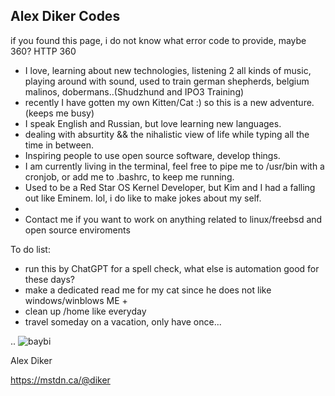 ## Alex Diker Codes 

if you found this page, i do not know what error code to provide, maybe 360? HTTP 360 

- I love, learning about new technologies, listening 2 all kinds of music, playing around with sound, used to train german shepherds, belgium malinos, dobermans..(Shudzhund and IPO3 Training)
- recently I have gotten my own Kitten/Cat :) so this is a new adventure. (keeps me busy)
- I speak English and Russian, but love learning new languages. 
- dealing with absurtity && the nihalistic view of life while typing all the time in between.
- Inspiring people to use open source software, develop things.
- I am currently living in the terminal, feel free to pipe me to /usr/bin with a cronjob, or add me to .bashrc, to keep me running. 
- Used to be a Red Star OS Kernel Developer, but Kim and I had a falling out like Eminem. lol, i do like to make jokes about my self.
- 
- Contact me if you want to work on anything related to linux/freebsd and open source enviroments 

To do list: 

- run this by ChatGPT for a spell check, what else is automation good for these days?
- make a dedicated read me for my cat since he does not like windows/winblows ME +
- clean up /home like everyday
- travel someday on a vacation, only have once...

..
![baybi](https://github.com/alexdcodes/alexdcodes/assets/23444429/9c65dd66-72c7-4bc0-a7f9-19a5aa27370c)

Alex Diker

https://mstdn.ca/@diker 
